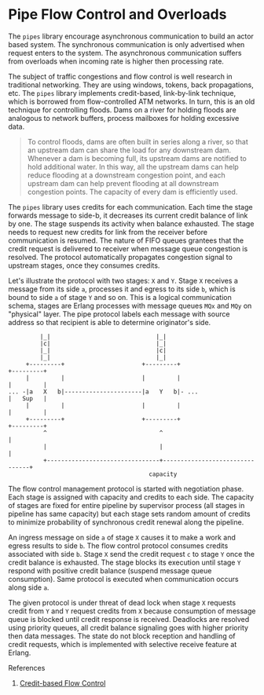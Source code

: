 # Pipe Flow Control and Overloads

The `pipes` library encourage asynchronous communication to build an actor based system. The synchronous communication is only advertised when request enters to the system. The asynchronous communication suffers 
from overloads when incoming rate is higher then processing rate.

The subject of traffic congestions and flow control is well research in traditional networking. They are using windows, tokens, back propagations, etc. The `pipes` library implements credit-based, link-by-link technique, which is borrowed from flow-controlled ATM networks. In turn, this is an old technique for controlling floods. Dams on a river for holding floods are analogous to network buffers, process mailboxes for holding excessive data.

> To control floods, dams are often built in series along a river, so that an upstream dam can share the load for any downstream dam. Whenever a dam is becoming full, its upstream dams are notified to hold additional water. In this way, all the upstream dams can help reduce flooding at a downstream congestion point, and each upstream dam can help prevent flooding at all downstream congestion points. The capacity of every dam is efficiently used.

The `pipes` library uses credits for each communication. Each time the stage forwards message to side-b, it decreases its current credit balance of link by one. The stage suspends its activity when balance exhausted. The stage needs to request new credits for link from the receiver before communication is resumed. The nature of FIFO queues grantees that the credit request is delivered to receiver when message queue congestion is resolved. The protocol automatically propagates congestion signal to upstream stages, once they consumes credits.

Let's illustrate the protocol with two stages: `X` and `Y`. Stage `X` receives a message from its side `a`, processes it and egress to its side `b`, which is bound to side `a` of stage `Y` and so on. This is a logical communication schema, stages are Erlang processes with message queues `MQx` and `MQy` on "physical" layer. The pipe protocol labels each message with source address so that recipient is able to determine originator's side.

```      MQx                              MQy
         |_|                              |_|
         |c|                              |_|
         |_|                              |c|
         |_|                              |_|
     +---------+                      +---------+                      +---------+
     |         |                      |         |                      |         |
... -|a   X   b|----------------------|a   Y   b|- ...                 |   Sup   |
     |         |                      |         |                      |         |
     +---------+                      +---------+                      +---------+
          ^                                ^                                |
          |                                |                                |
          +--------------------------------+--------------------------------+
                                        capacity 
```

The flow control management protocol is started with negotiation phase. Each stage is assigned with capacity and credits to each side. The capacity of stages are fixed for entire pipeline by supervisor process (all stages in pipeline has same capacity) but each stage sets random amount of credits to minimize probability of synchronous credit renewal along the pipeline. 

An ingress message on side `a` of stage `X` causes it to make a work and egress results to side `b`. The flow control protocol consumes credits associated with side `b`. Stage `X` send the credit request `c` to stage `Y` once the credit balance is exhausted. The stage blocks its execution until stage `Y` respond with positive credit balance (suspend message queue consumption). Same protocol is executed when communication occurs along side `a`.

The given protocol is under threat of dead lock when stage `X` requests credit from `Y` and `Y` request credits from `X` because consumption of message queue is blocked until credit response is received. Deadlocks are resolved using priority queues, all credit balance signaling goes with higher priority then data messages. The state do not block reception and handling of credit requests, which is implemented with selective receive feature at Erlang.

References

1. [Credit-based Flow Control](https://www.nap.edu/read/5769/chapter/4)

